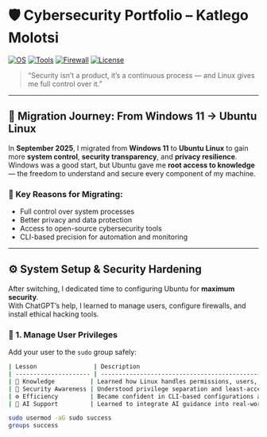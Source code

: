 # 🛡️ Cybersecurity Portfolio – Katlego Molotsi  

[![OS](https://img.shields.io/badge/OS-Ubuntu_22.04-orange?logo=ubuntu)](https://ubuntu.com)
[![Tools](https://img.shields.io/badge/Tools-Nmap%20%7C%20Wireshark%20%7C%20Aircrack--ng%20%7C%20Tor-blue)](https://www.kali.org/tools/)
[![Firewall](https://img.shields.io/badge/Security-UFW%20Configured-brightgreen)](https://help.ubuntu.com/community/UFW)
[![License](https://img.shields.io/badge/License-MIT-lightgrey)](LICENSE)

> “Security isn’t a product, it’s a continuous process — and Linux gives me full control over it.”  

---

## 🧭 Migration Journey: From Windows 11 → Ubuntu Linux  

In **September 2025**, I migrated from **Windows 11** to **Ubuntu Linux** to gain more **system control**, **security transparency**, and **privacy resilience**.  
Windows was a good start, but Ubuntu gave me **root access to knowledge** — the freedom to understand and secure every component of my machine.

### 🧩 Key Reasons for Migrating:
- Full control over system processes  
- Better privacy and data protection  
- Access to open-source cybersecurity tools  
- CLI-based precision for automation and monitoring  

---

## ⚙️ System Setup & Security Hardening  

After switching, I dedicated time to configuring Ubuntu for **maximum security**.  
With ChatGPT’s help, I learned to manage users, configure firewalls, and install ethical hacking tools.

### 🔐 1. Manage User Privileges
Add your user to the `sudo` group safely:

```bash
| Lesson                | Description                                                          |
| --------------------- | -------------------------------------------------------------------- |
| 🧠 Knowledge          | Learned how Linux handles permissions, users, and processes          |
| 🔐 Security Awareness | Understood privilege separation and least-access principles          |
| ⚙️ Efficiency         | Became confident in CLI-based configurations and automation          |
| 🤖 AI Support         | Learned to integrate AI guidance into real-world cybersecurity setup |

sudo usermod -aG sudo success
groups success
